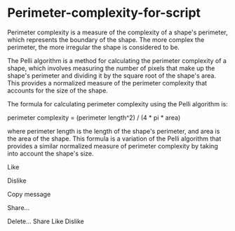 # Perimeter-complexity-for-script
Perimeter complexity is a measure of the complexity of a shape's perimeter, which represents the boundary of the shape. The more complex the perimeter, the more irregular the shape is considered to be.

The Pelli algorithm is a method for calculating the perimeter complexity of a shape, which involves measuring the number of pixels that make up the shape's perimeter and dividing it by the square root of the shape's area. This provides a normalized measure of the perimeter complexity that accounts for the size of the shape.

The formula for calculating perimeter complexity using the Pelli algorithm is:

perimeter complexity = (perimeter length^2) / (4 * pi * area)

where perimeter length is the length of the shape's perimeter, and area is the area of the shape. This formula is a variation of the Pelli algorithm that provides a similar normalized measure of perimeter complexity by taking into account the shape's size.



Like

Dislike

Copy message

Share...

Delete...
Share
Like
Dislike

